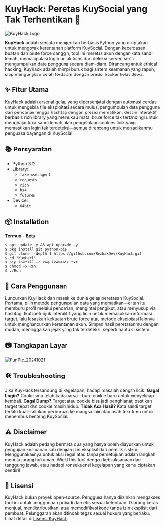 # KuyHack: Peretas KuySocial yang Tak Terhentikan 👿

![KuyHack Logo](https://github.com/user-attachments/assets/97e2be58-7e3e-4691-9c3b-f0e0c94765b0)

**KuyHack** adalah senjata mengerikan berbasis Python yang diciptakan untuk mengoyak kerentanan platform KuySocial. Dengan kecerdasan buatan dan brute force canggih, tool ini meretas akun dengan kata sandi lemah, memanipulasi login untuk lolos dari deteksi server, serta mengumpulkan data pengguna secara diam-diam. Dirancang untuk ethical hacking, KuyHack adalah mimpi buruk bagi sistem keamanan yang rapuh, siap mengungkap celah terdalam dengan presisi hacker kelas dewa.

## ✨ Fitur Utama

KuyHack adalah arsenal gelap yang dipersenjatai dengan automasi cerdas untuk mengelola file eksploitasi secara mulus, pengumpulan data pengguna dari pencarian hingga hashtag dengan presisi mematikan, desain interaktif berbasis rich library yang memukau mata, brute force tak tertandingi untuk menghajar kata sandi lemah, dan pengelolaan cookies licik yang memastikan login tak terdeteksi—semua dirancang untuk menjadikanmu penguasa bayangan di KuySocial.

## 📚 Persyaratan

- Python 3.12
- Library:
    - `fake-useragent`
    - `requests`
    - `rich`
    - `bs4`
    - `futures`
- Device:
    - `64bit`

## 📦 Installation

**Termux** - [**Beta**](https://drive.google.com/file/d/1CX_vemkpcVR-NHnXw_Yx7q6b1TU_I22w/view?usp=drivesdk)
```
$ apt update -y && apt upgrade -y
$ pkg install git python-pip
$ git clone --depth 1 https://github.com/RozhakDev/KuyHack.git
$ cd "KuyHack"
$ pip install -r requirements.txt
$ chmod +x Run
$ ./Run
```

## 🚀 Cara Penggunaan

Luncurkan KuyHack dan masuk ke dunia gelap peretasan KuySocial. Pertama, pilih metode pengumpulan data yang mematikan—entah itu memburu profil melalui pencarian, mengintai pengikut, atau menyusup via hashtag. Ikuti petunjuk interaktif yang licin untuk memasukkan informasi target, lalu lepaskan kekuatan brute force atau metode eksploitasi lainnya untuk menghancurkan kerentanan akun. Simpan hasil peretasanmu dengan mudah, meninggalkan jejak yang tak terdeteksi, seperti hantu di sistem.

## 📷 Tangkapan Layar

![FunPic_20241021](https://github.com/user-attachments/assets/bc0617ab-7acf-447d-a94f-e133f5369e73)

## 🛠️ Troubleshooting

Jika KuyHack tersandung di kegelapan, hadapi masalah dengan licik. **Gagal Login?** Cookiesmu telah kadaluarsa—buru cookie baru untuk menyelinap kembali. **Gagal Dump?** Target atau cookie bisa jadi penghianat; pastikan target tepat dan cookie masih hidup. **Tidak Ada Hasil?** Kata sandi target terlalu kuat—alihkan perburuan ke mangsa lain atau asah teknikmu untuk menembus benteng KuySocial.

## ⚠️ Disclaimer

KuyHack adalah pedang bermata dua yang hanya boleh diayunkan untuk pengujian keamanan sah dengan izin eksplisit dari pemilik sistem. Menggunakannya untuk aksi ilegal atau tanpa persetujuan adalah langkah menuju jurang hukuman. Wield this tool dengan kebijaksanaan dan tanggung jawab, atau hadapi konsekuensi kegelapan yang kamu ciptakan sendiri!

## 📜 Lisensi

KuyHack bukan proyek open-source. Pengguna hanya diizinkan mengakses tool ini untuk penggunaan pribadi dan etis sesuai ketentuan. Dilarang keras menjual, mendistribusikan, atau memodifikasi kode tanpa izin eksplisit dari pembuat. Pelanggaran akan ditindak tegas sesuai hukum yang berlaku. Lihat detail di [Lisensi KuyHack](LICENSE).
